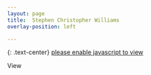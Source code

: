 ```yaml
---
layout: page
title:  Stephen Christopher Williams
overlay-position: left

---
```

{: .text-center}
<a href="#"><span id="my-email">please enable javascript to view</span></a>

<a href="http://at.linkedin.com/in/onato"><img src="https://static.licdn.com/scds/common/u/img/webpromo/btn_profile_greytxt_80x15.png" width="80" height="15" border="0" alt="View Stephen Williams's profile on LinkedIn" style="margin:0 auto;"></a>